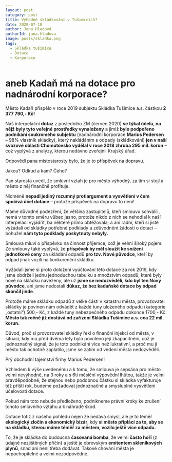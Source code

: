 ```yaml
---
layout: post
category: post
title: Výhodné skládkování v Tušimicích?
date: 2020-07-10
author: Jana Hladová
authorId: jana.hladova
image: posts/skladka.png
tags:
  - Skládka tušimice
  - Dotace
  - Korporace
---
```


# aneb Kadaň má na dotace pro nadnárodní korporace?

Město Kadaň přispělo v roce 2019 subjektu Skládka Tušimice a.s. částkou **2 377 790,- Kč!**

Náš interpelační **dotaz** z posledního ZM (červen 2020) **se týkal účelu, na nějž byly tyto veřejné prostředky vynaloženy** a jimiž **bylo podpořeno podnikání soukromého subjektu** 
(nadnárodní korporace **Marius Pedersen** – 98% vlastník skládky), který nakládáním s odpady (skládkování) **jen v naší svozové oblasti Chomutovsko vydělal v roce 2018 zhruba 295 mil. korun** 
– což vyplývá z analýzy, kterou nedávno zveřejnil Krajský úřad. 

Odpovědí pana místostarosty bylo, že je to příspěvek na dopravu. 

Jakou? Odkud a kam? Čeho? 

Pan starosta uvedl, že smluvní vztah je pro město výhodný, za tím si stojí a město z něj finančně profituje. 

Nicméně **nepadl jediný rozumný protiargument a vysvětlení v čem spočívá účel dotace** – protože příspěvek na dopravu to není! 

Máme důvodné podezření, že většina zastupitelů, kteří smlouvu schválili, nemá v tomto směru vůbec jasno, protože nikdo z nich se nehodlal k naší interpelaci vyjádřit, ba některé přímo obtěžovala;
a ani radní, kteří si jistě vyžádali od skládky potřebné podklady a zdůvodnění žádosti o dotaci – bohužel **nám tyto podklady poskytnuty nebyly.**

Smlouva mluví o příspěvku na činnost příjemce, což je velmi široký pojem. 
Ze smlouvy také vyplývá, že **příspěvek by měl sloužit ke snížení jednotkové ceny** za ukládání odpadů 
**pro tzv. Nové původce**, kteří by odpad jinak vozili na konkurenční skládku. 

Vyžádali jsme si proto doložení vyúčtování této dotace za rok 2019, kdy jsme obdrželi jednu jednoduchou tabulku s množstvím odpadů, které byly nově na skládku navezeny, 
ale už **jsme se nedozvěděli, kdo byl ten Nový původce**, ani jsme nedostali **důkaz, že bez kadaňské dotace by odpad skončil jinde**. 

Protože máme skládku odpadů z velké části v katastru města, provozovatel skládky je povinen nám odvádět z každé tuny uloženého odpadu (kategorie „ostatní“) 500,- Kč, 
z každé tuny nebezpečného odpadu dokonce 1700,- Kč. 
**Město tak ročně již dostává od zařízení Skládka Tušimice a.s. cca 22 mil. korun.** 

Důvod, proč si provozovatel skládky řekl o finanční injekci od města, v situaci, kdy mu před dvěma lety bylo povoleno její zkapacitnění, což je jednoznačný signál, že je toto podnikání více než lukrativní, 
a proč mu ji město tak ochotně zaplatilo, jsme se zatím od vedení města nedozvěděli. 

Prý obchodní tajemství firmy Marius Pedersen!

Vzhledem k výše uvedenému a k tomu, že smlouva je sepsána pro město velmi nevýhodně, na 3 roky a s 6ti měsíční výpovědní lhůtou, takže je velmi pravděpodobné, že stejnou nebo podobnou částku si skládka vyfakturuje též příští rok, budeme požadovat jednoznačné a smysluplné vysvětlení účelovosti dotace. 

Pokud nám toto nebude předloženo, podnikneme právní kroky ke zrušení tohoto smluvního vztahu a k náhradě škod.

Dotace totiž z našeho pohledu nejen že nedává smysl, ale je to téměř **ekologický zločin a ekonomický bizár**, kdy **si město připlácí za to, aby se na skládku, kterou máme téměř za městem, vozilo ještě více odpadu.** 

To, že je skládka do budoucna **časovaná bomba**, že velmi **často hoří** (z údajně nezjištěných příčin) a ještě je obrovským **emitentem skleníkových plynů**, snad ani není třeba dodávat. 
Takové chování města je nepochopitelné a velmi nezodpovědné.


